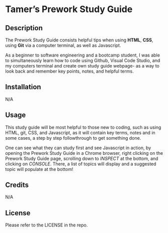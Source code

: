 # Tamer’s Prework Study Guide

## Description

The Prework Study Guide consists helpful tips when using <strong>HTML</strong>, <strong>CSS</strong>, using <strong>Git</strong> via a computer terminal, as well as Javascript. 

As a beginner to software engineering and a bootcamp student, I was able to simultaneously learn how to code using Github, Visual Code Studio, and my computers terminal and create own study guide webpage- as a way to look back and remember key points, notes, and helpful terms.

## Installation

N/A

## Usage

This study guide will be most helpful to those new to coding, such as using HTML, git, CSS, and Javascript, as it will contain key terms, notes and in some cases, a step by step followthrough to get something done. 

One can see what they can study first and see Javascript in action, by opening the Prework Study Guide in a Chrome browser, right clicking on the Prework Study Guide page, scrolling down to <em>INSPECT</em> at the bottom, and clicking on <em>CONSOLE</em>. There, a list of topics will display and a suggested topic will populate at the bottom! 

## Credits

N/A

## License

Please refer to the LICENSE in the repo. 
